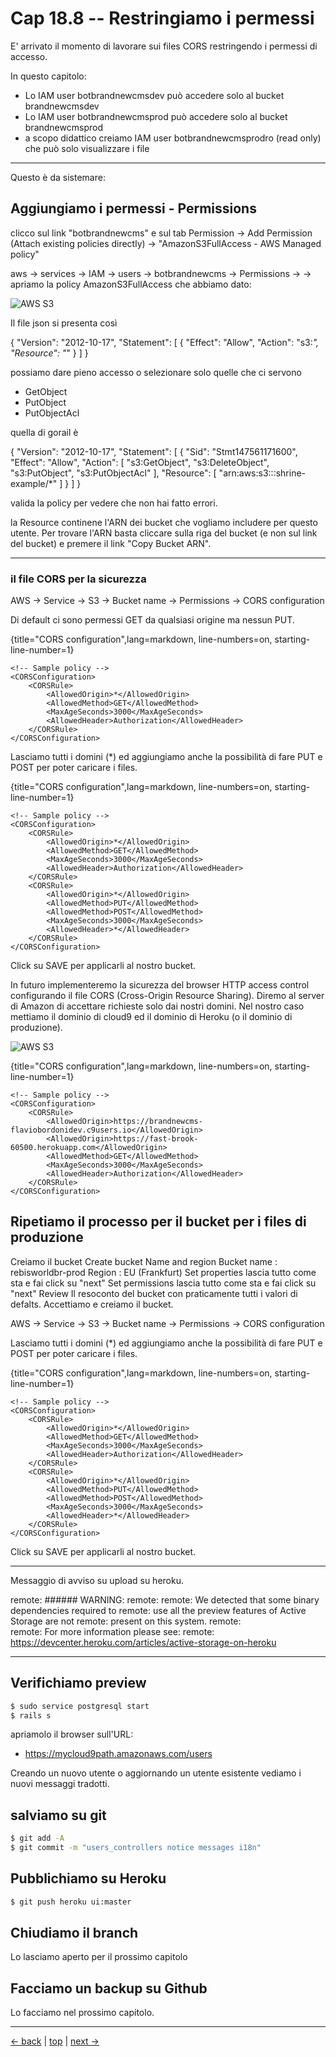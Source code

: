 # <a name="top"></a> Cap 18.8 -- Restringiamo i permessi

E' arrivato il momento di lavorare sui files CORS restringendo i permessi di accesso.

In questo capitolo:

- Lo IAM user botbrandnewcmsdev può accedere solo al bucket brandnewcmsdev 
- Lo IAM user botbrandnewcmsprod può accedere solo al bucket brandnewcmsprod
- a scopo didattico creiamo IAM user botbrandnewcmsprodro (read only) che può solo visualizzare i file




---
Questo è da sistemare:


## Aggiungiamo i permessi - Permissions

clicco sul link "botbrandnewcms" e sul tab Permission 
  -> Add Permission (Attach existing policies directly)
  -> "AmazonS3FullAccess - AWS Managed policy"

aws -> services -> IAM -> users -> botbrandnewcms -> Permissions -> 
  -> apriamo la policy AmazonS3FullAccess che abbiamo dato:

![AWS S3](brandnewcms/12img-aws-iam-user-permissions.png)

Il file json si presenta così

{
    "Version": "2012-10-17",
    "Statement": [
        {
            "Effect": "Allow",
            "Action": "s3:*",
            "Resource": "*"
        }
    ]
}

possiamo dare pieno accesso o selezionare solo quelle che ci servono

* GetObject
* PutObject
* PutObjectAcl

quella di gorail è

{
    "Version": "2012-10-17",
    "Statement": [
        {
            "Sid": "Stmt147561171600",
            "Effect": "Allow",
            "Action": [
                "s3:GetObject",
                "s3:DeleteObject",
                "s3:PutObject",
                "s3:PutObjectAcl"
                ],
            "Resource": [
                "arn:aws:s3:::shrine-example/*"
            ]
        }
    ]
}

valida la policy per vedere che non hai fatto errori.

la Resource continene l'ARN dei bucket che vogliamo includere per questo utente. Per trovare l'ARN basta cliccare sulla riga del bucket (e non sul link del bucket) e premere il link "Copy Bucket ARN".

---






### il file CORS per la sicurezza

AWS -> Service -> S3 -> Bucket name -> Permissions -> CORS configuration 

Di default ci sono permessi GET da qualsiasi origine ma nessun PUT.

{title="CORS configuration",lang=markdown, line-numbers=on, starting-line-number=1}
```
<!-- Sample policy -->
<CORSConfiguration>
	<CORSRule>
		<AllowedOrigin>*</AllowedOrigin>
		<AllowedMethod>GET</AllowedMethod>
		<MaxAgeSeconds>3000</MaxAgeSeconds>
		<AllowedHeader>Authorization</AllowedHeader>
	</CORSRule>
</CORSConfiguration>
```

Lasciamo tutti i domini (<AllowedOrigin>*</AllowedOrigin>) ed aggiungiamo anche la possibilità di fare PUT e POST per poter caricare i files.

{title="CORS configuration",lang=markdown, line-numbers=on, starting-line-number=1}
```
<!-- Sample policy -->
<CORSConfiguration>
	<CORSRule>
		<AllowedOrigin>*</AllowedOrigin>
		<AllowedMethod>GET</AllowedMethod>
		<MaxAgeSeconds>3000</MaxAgeSeconds>
		<AllowedHeader>Authorization</AllowedHeader>
	</CORSRule>
	<CORSRule>
		<AllowedOrigin>*</AllowedOrigin>
		<AllowedMethod>PUT</AllowedMethod>
		<AllowedMethod>POST</AllowedMethod>
		<MaxAgeSeconds>3000</MaxAgeSeconds>
		<AllowedHeader>*</AllowedHeader>
	</CORSRule>
</CORSConfiguration>
```

Click su SAVE per applicarli al nostro bucket.


In futuro implementeremo la sicurezza del browser HTTP access control configurando il file CORS (Cross-Origin Resource Sharing). 
Diremo al server di Amazon di accettare richieste solo dai nostri domini. Nel nostro caso mettiamo il dominio di cloud9 ed il dominio di Heroku (o il dominio di produzione).

![AWS S3](brandnewcms/12img-s3-bucket-cors.png)

{title="CORS configuration",lang=markdown, line-numbers=on, starting-line-number=1}
```
<!-- Sample policy -->
<CORSConfiguration>
	<CORSRule>
		<AllowedOrigin>https://brandnewcms-flaviobordonidev.c9users.io</AllowedOrigin>
		<AllowedOrigin>https://fast-brook-60500.herokuapp.com</AllowedOrigin>
		<AllowedMethod>GET</AllowedMethod>
		<MaxAgeSeconds>3000</MaxAgeSeconds>
		<AllowedHeader>Authorization</AllowedHeader>
	</CORSRule>
</CORSConfiguration>
```




## Ripetiamo il processo per il bucket per i files di produzione


Creiamo il bucket
  Create bucket
    Name and region
      Bucket name : rebisworldbr-prod
      Region      : EU (Frankfurt)
    Set properties
      lascia tutto come sta e fai click su "next"
    Set permissions
      lascia tutto come sta e fai click su "next"
    Review
      Il resoconto del bucket con praticamente tutti i valori di defalts. 
      Accettiamo e creiamo il bucket.


AWS -> Service -> S3 -> Bucket name -> Permissions -> CORS configuration 

Lasciamo tutti i domini (<AllowedOrigin>*</AllowedOrigin>) ed aggiungiamo anche la possibilità di fare PUT e POST per poter caricare i files.

{title="CORS configuration",lang=markdown, line-numbers=on, starting-line-number=1}
```
<!-- Sample policy -->
<CORSConfiguration>
	<CORSRule>
		<AllowedOrigin>*</AllowedOrigin>
		<AllowedMethod>GET</AllowedMethod>
		<MaxAgeSeconds>3000</MaxAgeSeconds>
		<AllowedHeader>Authorization</AllowedHeader>
	</CORSRule>
	<CORSRule>
		<AllowedOrigin>*</AllowedOrigin>
		<AllowedMethod>PUT</AllowedMethod>
		<AllowedMethod>POST</AllowedMethod>
		<MaxAgeSeconds>3000</MaxAgeSeconds>
		<AllowedHeader>*</AllowedHeader>
	</CORSRule>
</CORSConfiguration>
```

Click su SAVE per applicarli al nostro bucket.



----
Messaggio di avviso su upload su heroku.

remote: ###### WARNING:
remote: 
remote:        We detected that some binary dependencies required to
remote:        use all the preview features of Active Storage are not
remote:        present on this system.
remote:        
remote:        For more information please see:
remote:          https://devcenter.heroku.com/articles/active-storage-on-heroku






---



## Verifichiamo preview

```bash
$ sudo service postgresql start
$ rails s
```

apriamolo il browser sull'URL:

* https://mycloud9path.amazonaws.com/users

Creando un nuovo utente o aggiornando un utente esistente vediamo i nuovi messaggi tradotti.



## salviamo su git

```bash
$ git add -A
$ git commit -m "users_controllers notice messages i18n"
```



## Pubblichiamo su Heroku

```bash
$ git push heroku ui:master
```



## Chiudiamo il branch

Lo lasciamo aperto per il prossimo capitolo



## Facciamo un backup su Github

Lo facciamo nel prossimo capitolo.



---

[<- back](https://github.com/flaviobordonidev/leanpubabrandnewcms/blob/master/01-base/18-activestorage-filesupload/04_00-aws_s3-iam_full_access-it.md)
 | [top](#top) |
[next ->](https://github.com/flaviobordonidev/leanpubabrandnewcms/blob/master/01-base/18-activestorage-filesupload/06_00-remove_uploaded_file-it.md)
